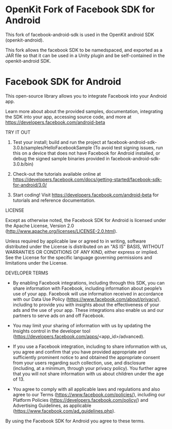 OpenKit Fork of Facebook SDK for Android
=======================================

This fork of facebook-android-sdk is used in the OpenKit android SDK (openkit-android).

This fork allows the facebook SDK to be namedspaced, and exported as a JAR file so that it can be used in a Unity plugin and be self-contained in the openkit-android SDK. 

Facebook SDK for Android
========================

This open-source library allows you to integrate Facebook into your Android app.

Learn more about about the provided samples, documentation, integrating the SDK into your app, accessing source code, and more at https://developers.facebook.com/android-beta

TRY IT OUT

1. Test your install; build and run the project at facebook-android-sdk-3.0.b/samples/HelloFacebookSample (To avoid test signing issues, run this on a device that does not have Facebook for Android installed, or debug the signed sample binaries provided in facebook-android-sdk-3.0.b/bin)

2. Check-out the tutorials available online at https://developers.facebook.com/docs/getting-started/facebook-sdk-for-android/3.0/

3. Start coding! Visit https://developers.facebook.com/android-beta for tutorials and reference documentation.

LICENSE

Except as otherwise noted, the Facebook SDK for Android is licensed under the Apache License, Version 2.0 (http://www.apache.org/licenses/LICENSE-2.0.html).

Unless required by applicable law or agreed to in writing, software distributed under the License is distributed on an "AS IS" BASIS, WITHOUT WARRANTIES OR CONDITIONS OF ANY KIND, either express or implied.  See the License for the specific language governing permissions and limitations under the License.

DEVELOPER TERMS

- By enabling Facebook integrations, including through this SDK, you can share information with Facebook, including information about people’s use of your app. Facebook will use information received in accordance with our Data Use Policy (https://www.facebook.com/about/privacy/), including to provide you with insights about the effectiveness of your ads and the use of your app.  These integrations also enable us and our partners to serve ads on and off Facebook.

- You may limit your sharing of information with us by updating the Insights control in the developer tool (https://developers.facebook.com/apps/<app_id>/advanced).

- If you use a Facebook integration, including to share information with us, you agree and confirm that you have provided appropriate and sufficiently prominent notice to and obtained the appropriate consent from your users regarding such collection, use, and disclosure (including, at a minimum, through your privacy policy). You further agree that you will not share information with us about children under the age of 13.

- You agree to comply with all applicable laws and regulations and also agree to our Terms (https://www.facebook.com/policies/), including our Platform Policies (https://developers.facebook.com/policy/) and Advertising Guidelines, as applicable (https://www.facebook.com/ad_guidelines.php).

By using the Facebook SDK for Android you agree to these terms.
